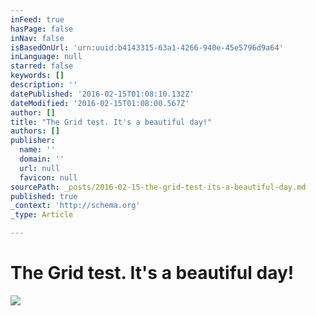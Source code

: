 ```yaml
---
inFeed: true
hasPage: false
inNav: false
isBasedOnUrl: 'urn:uuid:b4143315-63a1-4266-940e-45e5796d9a64'
inLanguage: null
starred: false
keywords: []
description: ''
datePublished: '2016-02-15T01:08:10.132Z'
dateModified: '2016-02-15T01:08:00.567Z'
author: []
title: "The Grid test. It's a beautiful day!"
authors: []
publisher:
  name: ''
  domain: ''
  url: null
  favicon: null
sourcePath: _posts/2016-02-15-the-grid-test-its-a-beautiful-day.md
published: true
_context: 'http://schema.org'
_type: Article

---
```

# The Grid test. It's a beautiful day!
![](https://the-grid-user-content.s3-us-west-2.amazonaws.com/474c3838-546b-4e58-b39e-9d4ca580ffe3.png)